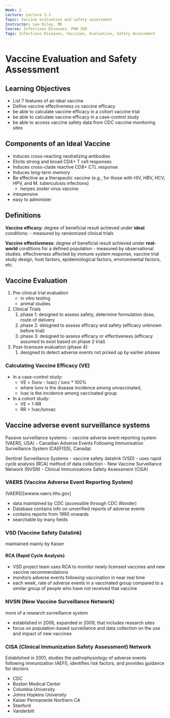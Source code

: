 ```yaml
---
Week: 2
Lecture: Lecture 3.3
Topic: Vaccine evaluation and safety assessment
Instructor: Lee Riley, MD
Course: Infectious Diseases, PHW 260
Tags: Infectious Diseases, Vaccines, Evaluation, Safety Assessment
---
```


# Vaccine Evaluation and Safety Assessment

## Learning Objectives

- List 7 features of an ideal vaccine
- Define vaccine effectiveness vs vaccine efficacy
- be able to calculate vaccine efficacy in a cohort vaccine trial
- be able to calculate vaccine efficacy in a case-control study
- be able to access vaccine safety data from CDC vaccine monitoring sites

## Components of an Ideal Vaccine

- Induces cross-reacting neutralizing antibodies
- Elicits strong and broad CD4+ T cell responses
- Induces cross-clade reactive CD8+ CTL response
- Induces long-term memory
- Be effective as a therapeutic vaccine (e.g., for those with HIV, HBV, HCV, HPV, and M. tuberculosis infections)
    - herpes zoster virus vaccine
- inexpensive
- easy to administer

## Definitions

**Vaccine efficacy**: degree of beneficial result achieved under **ideal** conditions:
    - measured by randomized clinical trials
  
**Vaccine effectiveness**: degree of beneficial result achieved under **real-world** conditions for a defined population
    - measured by observational studies. effectiveness affected by immune system response, vaccine trial study design, host factors, epidemiological factors, environmental factors, etc.

## Vaccine Evaluation

1. Pre-clinical trial evaluation
   - in vitro testing
   - animal studies
2. Clinical Trials
   1. phase 1: designed to assess safety, determine formulation dose, route of delivery
   2. phase 2: deisgned to assess efficacy and safety (efficacy unknown before trial)
   3. phase 3: designed to assess efficacy or effectiveness (efficacy assumed to exist based on phase 2 trial)
3. Post-licensure evaluation (phase 4):
   1. designed to detect adverse events not picked up by earlier phases

### Calculating Vaccine Efficacy (VE)

- In a case-control study:
  - VE = (Iunv - Ivac) / Iunv * 100%
  - where Iunv is the disease incidence among unvaccinated,
  - Ivac is the incidence among vaccinated group
- In a cohort study:
  - VE = 1-RR
  - RR = Ivac/Iunvac

## Vaccine adverse event surveillance systems

Passive surveillance systems:
    - vaccine adverse event reporting system (VAERS, USA)
    - Canadian Adverse Events Following Immunisation Surveillance System (CAEFISS), Canada)

Sentinel Surveillance Systems
    - vaccine safety datalink (VSD) - uses rapid cycle analysis (RCA) method of data collection
    - New Vaccine Surveillance Network (NVSN)
    - Clinical Immunizations Safety Assessment (CISA)

### VAERS (Vaccine Adverse Event Reporting System)

(VAERS)[wwww.vaers.hhs.gov]

- data maintained by CDC (accessible through CDC Wonder)
- Database contains info on unverified reports of adverse events
- contains reports from 1990 onwards
- searchable by many fields

### VSD (Vaccine Safety Datalink)

maintained mainly by Kaiser

#### RCA (Rapid Cycle Analysis)

- VSD project team uses RCA to monitor newly licensed vaccines and new vaccine recommendations
- monitors adverse events following vaccination in near real time
- each week, rate of adverse events in a vaccinated group compared to a similar group of people who have not received that vaccine

### NVSN (New Vaccine Surveillance Network)

more of a research surveillance system

- established in 2006, expanded in 2009, that includes research sites
- focus on population-based surveillance and data collection on the use and impact of new vaccines

### CISA (Clinical Immunization Safety Assessment) Network

Established in 2001, studies the pathophysiology of adverse events following immunization (AEFI), identifies risk factors, and provides guidance for doctors

- CDC
- Boston Medical Center
- Columbia University
- Johns Hopkins University
- Kaiser Permanente Northern CA
- Stanford
- Vanderbilt

